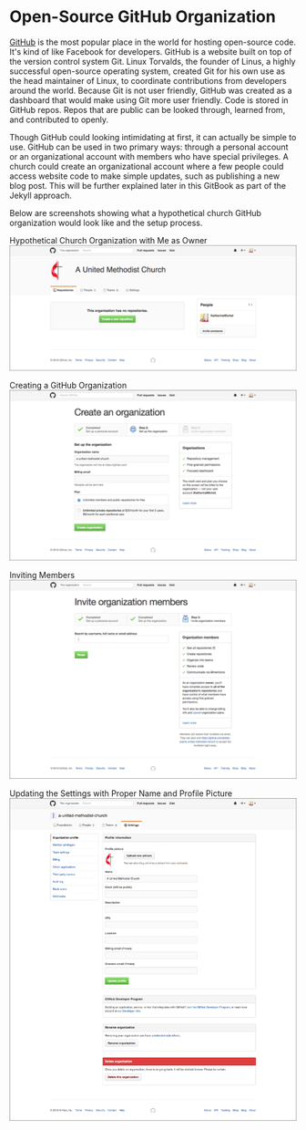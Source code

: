 # Open-Source GitHub Organization

[GitHub](https://github.com) is the most popular place in the world for hosting open-source code. It's kind of like Facebook for developers. GitHub is a website built on top of the version control system Git. Linux Torvalds, the founder of Linus, a highly successful open-source operating system, created Git for his own use as the head maintainer of Linux, to coordinate contributions from developers around the world. Because Git is not user friendly, GitHub was created as a dashboard that would make using Git more user friendly. Code is stored in GitHub repos. Repos that are public can be looked through, learned from, and contributed to openly. 

Though GitHub could looking intimidating at first, it can actually be simple to use. GitHub can be used in two primary ways: through a personal account or an organizational account with members who have special privileges. A church could create an organizational account where a few people could access website code to make simple updates, such as publishing a new blog post. This will be further explained later in this GitBook as part of the Jekyll approach.

Below are screenshots showing what a hypothetical church GitHub organization would look like and the setup process. 

Hypothetical Church Organization with Me as Owner
![](images/a-united-methodist-church-organization.png)

Creating a GitHub Organization
![](images/a-united-methodist-church-create-an-organization.png)

Inviting Members
![](images/a-united-methodist-church-organization-invite-members.png)

Updating the Settings with Proper Name and Profile Picture
![](images/a-united-methodist-church-settings.png)
